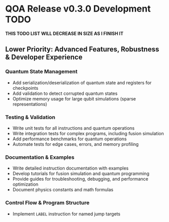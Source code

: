 # QOA Release v0.3.0 Development TODO

**THIS TODO LIST WILL DECREASE IN SIZE AS I FINISH IT**

## Lower Priority: Advanced Features, Robustness & Developer Experience

### Quantum State Management
- Add serialization/deserialization of quantum state and registers for checkpoints
- Add validation to detect corrupted quantum states
- Optimize memory usage for large qubit simulations (sparse representations)

### Testing & Validation
- Write unit tests for all instructions and quantum operations
- Write integration tests for complex programs, including fusion simulation
- Add performance benchmarks for quantum operations
- Automate tests for edge cases, errors, and memory profiling

### Documentation & Examples
- Write detailed instruction documentation with examples
- Develop tutorials for fusion simulation and quantum programming
- Provide guides for troubleshooting, debugging, and performance optimization
- Document physics constants and math formulas

### Control Flow & Program Structure
- Implement `LABEL` instruction for named jump targets